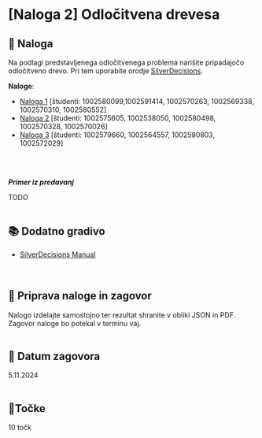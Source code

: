 # [Naloga 2] Odločitvena drevesa

## 📑 Naloga 

Na podlagi predstavljenega odločitvenega problema narišite pripadajočo odločitveno drevo. Pri tem uporabite orodje [SilverDecisions](https://www.silverdecisions.pl/).

**Naloge**:
- [Naloga 1](<Opisi nalog.md#Naloga-1>) [študenti: 1002580099,1002591414, 1002570263, 1002569338, 1002570310, 1002580552]
- [Naloga 2](<Opisi nalog.md#Naloga-2>) [študenti: 1002575605, 1002538050, 1002580498, 1002570328, 1002570026]
- [Naloga 3](<Opisi nalog.md#Naloga-3>) [študenti: 1002579660, 1002564557, 1002580803, 1002572029]

<br/><br/>

***Primer iz predavanj***

TODO<br/><br/>


## 📚 Dodatno gradivo
- [SilverDecisions Manual](https://www.silverdecisions.pl/)<br/><br/><br/>


## 📨 Priprava naloge in zagovor
Nalogo izdelajte samostojno ter rezultat shranite v obliki JSON in PDF. Zagovor naloge bo potekal v terminu vaj.<br/><br/>


## 📅 Datum zagovora
5.11.2024<br/><br/>


## 🎯Točke
10 točk
